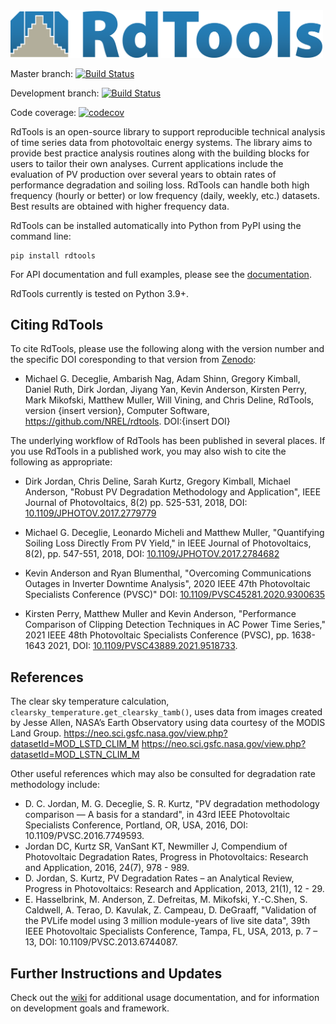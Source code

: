 <img src="./docs/sphinx/source/_images/logo_horizontal_highres.png" width="500" alt="RdTools logo"/>

Master branch:
[![Build Status](https://github.com/NREL/rdtools/workflows/pytest/badge.svg?branch=master)](https://github.com/NREL/rdtools/actions?query=branch%3Amaster)

Development branch:
[![Build Status](https://github.com/NREL/rdtools/workflows/pytest/badge.svg?branch=development)](https://github.com/NREL/rdtools/actions?query=branch%3Adevelopment)

Code coverage:
[![codecov](https://codecov.io/gh/NREL/rdtools/graph/badge.svg?token=K2HDjFkBws)](https://codecov.io/gh/NREL/rdtools)

RdTools is an open-source library to support reproducible technical analysis of
time series data from photovoltaic energy systems. The library aims to provide
best practice analysis routines along with the building blocks for users to
tailor their own analyses. Current applications include the evaluation of PV
production over several years to obtain rates of performance degradation and 
soiling loss. RdTools can handle both high frequency (hourly or better) or low
frequency (daily, weekly, etc.) datasets. Best results are obtained with higher
frequency data.

RdTools can be installed automatically into Python from PyPI using the
command line:

```
pip install rdtools
```

For API documentation and full examples, please see the [documentation](https://rdtools.readthedocs.io).

RdTools currently is tested on Python 3.9+.

## Citing RdTools

To cite RdTools, please use the following along with the version number
and the specific DOI coresponding to that version from [Zenodo](https://doi.org/10.5281/zenodo.1210316):

-  Michael G. Deceglie, Ambarish Nag, Adam Shinn, Gregory Kimball,
   Daniel Ruth, Dirk Jordan, Jiyang Yan, Kevin Anderson, Kirsten Perry,
   Mark Mikofski, Matthew Muller, Will Vining, and Chris Deline,
   RdTools, version {insert version}, Computer Software,
   https://github.com/NREL/rdtools. DOI:{insert DOI}

The underlying workflow of RdTools has been published in several places.
If you use RdTools in a published work, you may also wish to cite the following as
appropriate:

-  Dirk Jordan, Chris Deline, Sarah Kurtz, Gregory Kimball, Michael Anderson, "Robust PV
   Degradation Methodology and Application", IEEE Journal of
   Photovoltaics, 8(2) pp. 525-531, 2018, DOI: [10.1109/JPHOTOV.2017.2779779](https://doi.org/10.1109/JPHOTOV.2017.2779779)

-  Michael G. Deceglie, Leonardo Micheli and Matthew Muller, "Quantifying Soiling Loss
   Directly From PV Yield," in IEEE Journal of Photovoltaics, 8(2),
   pp. 547-551, 2018, DOI: [10.1109/JPHOTOV.2017.2784682](https://doi.org/10.1109/JPHOTOV.2017.2784682)

-  Kevin Anderson and Ryan Blumenthal, "Overcoming Communications Outages in
   Inverter Downtime Analysis", 2020 IEEE 47th Photovoltaic Specialists
   Conference (PVSC)" DOI: [10.1109/PVSC45281.2020.9300635](https://doi.org/10.1109/PVSC45281.2020.9300635)

-  Kirsten Perry, Matthew Muller and Kevin Anderson, "Performance Comparison of Clipping
   Detection Techniques in AC Power Time Series," 2021 IEEE 48th Photovoltaic
   Specialists Conference (PVSC), pp. 1638-1643 2021, DOI: [10.1109/PVSC43889.2021.9518733](https://doi.org/10.1109/PVSC43889.2021.9518733).


## References
The clear sky temperature calculation, `clearsky_temperature.get_clearsky_tamb()`, uses data
from images created by Jesse Allen, NASA’s Earth Observatory using data courtesy of the MODIS Land Group.
https://neo.sci.gsfc.nasa.gov/view.php?datasetId=MOD_LSTD_CLIM_M
https://neo.sci.gsfc.nasa.gov/view.php?datasetId=MOD_LSTN_CLIM_M

Other useful references which may also be consulted for degradation rate methodology include:

  - D. C. Jordan, M. G. Deceglie, S. R. Kurtz, "PV degradation methodology comparison — A basis for a standard", in 43rd IEEE Photovoltaic Specialists Conference, Portland, OR, USA, 2016, DOI: 10.1109/PVSC.2016.7749593.
  - Jordan DC, Kurtz SR, VanSant KT, Newmiller J, Compendium of Photovoltaic Degradation Rates, Progress in Photovoltaics: Research and Application, 2016, 24(7), 978 - 989.
  - D. Jordan, S. Kurtz, PV Degradation Rates – an Analytical Review, Progress in Photovoltaics: Research and Application, 2013, 21(1), 12 - 29.
  - E. Hasselbrink, M. Anderson, Z. Defreitas, M. Mikofski, Y.-C.Shen, S. Caldwell, A. Terao, D. Kavulak, Z. Campeau, D. DeGraaff, "Validation of the PVLife model using 3 million module-years of live site data", 39th IEEE Photovoltaic Specialists Conference, Tampa, FL, USA, 2013, p. 7 – 13, DOI: 10.1109/PVSC.2013.6744087.

## Further Instructions and Updates

Check out the [wiki](https://github.com/NREL/rdtools/wiki) for additional usage documentation, and for information on development goals and framework.

